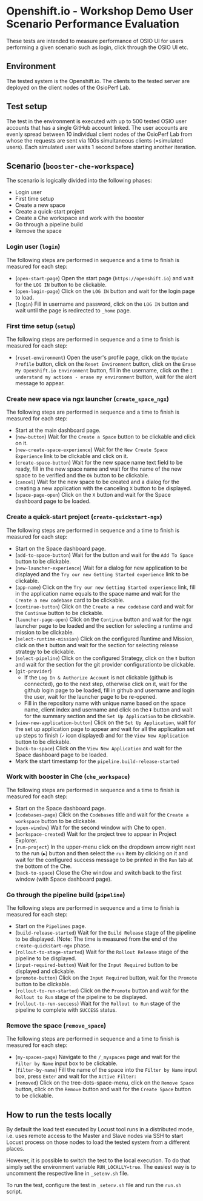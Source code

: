 # Openshift.io - Workshop Demo User Scenario Performance Evaluation
These tests are intended to measure performance of OSIO UI for users performing a given scenario such as login, click through the OSIO UI etc.

## Environment
The tested system is the Openshift.io.
The clients to the tested server are deployed on the client nodes 
of the OsioPerf Lab.

## Test setup
The test in the environment is executed with up to 500 tested OSIO user accounts that has a single GitHub account linked.
The user accounts are evenly spread between 10 individual client nodes of the OsioPerf Lab
from whose the requests are sent via 100s simultaneous clients (=simulated users). Each simulated user waits 1 second
before starting another iteration.

## Scenario (`booster-che-workspace`)
The scenario is logically divided into the following phases:
 * Login user
 * First time setup
 * Create a new space
 * Create a quick-start project
 * Create a Che workspace and work with the booster
 * Go through a pipeline build
 * Remove the space

### Login user (`login`)
The following steps are performed in sequence and a time to finish is measured for each step:
 * (`open-start-page`) Open the start page (`https://openshift.io`) and wait for the `LOG IN` button to be clickable.
 * (`open-login-page`) Click on the `LOG IN` button and wait for the login page to load.
 * (`login`) Fill in username and password, click on the `LOG IN` button and wait until the page is redirected to `_home` page.

### First time setup (`setup`)
The following steps are performed in sequence and a time to finish is measured for each step:
 * (`reset-environment`) Open the user's profile page, click on the `Update Profile` button, click on the `Reset Environment` button, click on the `Erase My OpenShift.io Environment` button, fill in the username, click on the `I understand my actions - erase my environment` button, wait for the alert message to appear.

### Create new space via ngx launcher (`create_space_ngx`)
The following steps are performed in sequence and a time to finish is measured for each step:
 * Start at the main dashboard page.
 * (`new-button`) Wait for the `Create a Space` button to be clickable and click on it.
 * (`new-create-space-experience`) Wait for the `New Create Space Experience` link to be clickable and click on it.
 * (`create-space-button`) Wait for the new space name text field to be ready, fill in the new space name and wait for the name of the new space to be verified and the `Ok` button to be clickable.
 * (`cancel`) Wait for the new space to be created and a dialog for the creating a new application with the canceling `X` button to be displayed.
 * (`space-page-open`) Click on the `X` button and wait for the Space dashboard page to be loaded.

### Create a quick-start project (`create-quickstart-ngx`)
The following steps are performed in sequence and a time to finish is measured for each step:
 * Start on the Space dashboard page.
 * (`add-to-space-button`) Wait for the button and wait for the `Add To Space` button to be clickable.
 * (`new-launcher-experience`) Wait for a dialog for new application to be displayed and the `Try our new Getting Started experience` link to be clickable.
 * (`app-name`) Click on the `Try our new Getting Started experience` link, fill in the application name equals to the space name and wait for the `Create a new codebase` card to be clickable.
 * (`continue-button`) Click on the `Create a new codebase` card and wait for the `Continue` button to be clickable.
 * (`launcher-page-open`) Click on the `Continue` button and wait for the ngx launcher page to be loaded and the section for selecting a runtime and mission to be clickable.
 * (`select-runtime-mission`) Click on the configured Runtime and Mission, click on the `⏬` button and wait for the section for selecting release strategy to be clickable.
 * (`select-pipeline`) Click on the configured Strategy, click on the `⏬` button and wait for the section for the git provider configurationto be clickable.
 * (`git-provider`)
   * If the `Log In & Authorize Account` is not clickable (github is connected), go to the next step, otherwise click on it, wait for the github login page to be loaded, fill in github and username and login the user, wait for the launcher page to be re-opened.
   * Fill in the repository name with unique name based on the space name, client index and username and click on the `⏬` button and wait for the summary section and the `Set Up Application` to be clickable.
 * (`view-new-application-button`) Click on the `Set Up Application`, wait for the set up application page to appear and wait for all the application set up steps to finish (`✓` icon displayed) and for the `View New Application` button to be clickable.
 * (`back-to-space`) Click on the `View New Application` and wait for the Space dashboard page to be loaded.
 * Mark the start timestamp for the `pipeline.build-release-started`

### Work with booster in Che (`che_workspace`)
The following steps are performed in sequence and a time to finish is measured for each step:
 * Start on the Space dashboard page.
 * (`codebases-page`) Click on the `Codebases` title and wait for the `Create a workspace` button to be clickable.
 * (`open-window`) Wait for the second window with Che to open. 
 * (`workspace-created`) Wait for the project tree to appear in Project Explorer.
 * (`run-project`) In the upper-menu click on the dropdown arrow right next to the run (`▶️`) button and then select the `run` item by clicking on it and wait for the configured success message to be printed in the `Run` tab at the bottom of the Che.
 * (`back-to-space`) Close the Che window and switch back to the first window (with Space dashboard page).

### Go through the pipeline build (`pipeline`)
The following steps are performed in sequence and a time to finish is measured for each step:
 * Start on the `Pipelines` page.
 * (`build-release-started`) Wait for the `Build Release` stage of the pipeline to be displayed. (Note: The time is measured from the end of the `create-quickstart-ngx` phase.
 * (`rollout-to-stage-started`) Wait for the `Rollout Release` stage of the pipeline to be displayed.
 * (`input-required-button`) Wait for the `Input Required` button to be displayed and clickable.
 * (`promote-button`) Click on the `Input Required` button, wait for the `Promote` button to be clickable.
 * (`rollout-to-run-started`) Click on the `Promote` button and wait for the `Rollout to Run` stage of the pipeline to be displayed.
 * (`rollout-to-run-success`) Wait for the `Rollout to Run` stage of the pipeline to complete with `SUCCESS` status.

### Remove the space (`remove_space`)
The following steps are performed in sequence and a time to finish is measured for each step:
 * (`my-spaces-page`) Navigate to the `/_myspaces` page and wait for the `Filter by Name` input box to be clickable.
 * (`filter-by-name`) Fill the name of the space into the `Filter by Name` input box, press `Enter` and wait for the `Active Filter:`
 * (`removed`) Click on the tree-dots-space-menu, click on the `Remove Space` button, click on the `Remove` button and wait for the `Create Space` button to be clickable.

## How to run the tests locally
By default the load test executed by Locust tool runs in a distributed mode, i.e. uses remote access
to the Master and Slave nodes via SSH to start Locust process on those nodes to load the tested system
from a different places.

However, it is possible to switch the test to the local execution. To do that simply set the environment
variable `RUN_LOCALLY=true`. The easiest way is to uncomment the respective line in `_setenv.sh` file.

To run the test, configure the test in `_setenv.sh` file and run the `run.sh` script.
